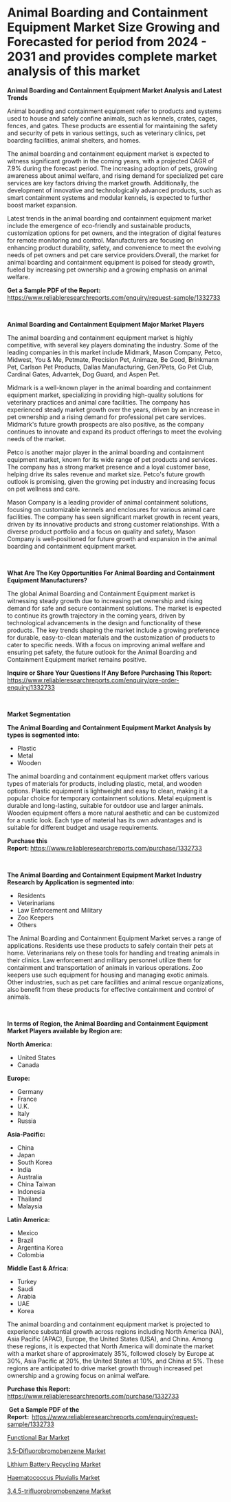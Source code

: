 <p><h1>Animal Boarding and Containment Equipment Market Size Growing and Forecasted for period from 2024 - 2031 and provides complete market analysis of this market</h1></p><p><strong>Animal Boarding and Containment Equipment Market Analysis and Latest Trends</strong></p>
<p><p>Animal boarding and containment equipment refer to products and systems used to house and safely confine animals, such as kennels, crates, cages, fences, and gates. These products are essential for maintaining the safety and security of pets in various settings, such as veterinary clinics, pet boarding facilities, animal shelters, and homes.</p><p>The animal boarding and containment equipment market is expected to witness significant growth in the coming years, with a projected CAGR of 7.9% during the forecast period. The increasing adoption of pets, growing awareness about animal welfare, and rising demand for specialized pet care services are key factors driving the market growth. Additionally, the development of innovative and technologically advanced products, such as smart containment systems and modular kennels, is expected to further boost market expansion.</p><p>Latest trends in the animal boarding and containment equipment market include the emergence of eco-friendly and sustainable products, customization options for pet owners, and the integration of digital features for remote monitoring and control. Manufacturers are focusing on enhancing product durability, safety, and convenience to meet the evolving needs of pet owners and pet care service providers.Overall, the market for animal boarding and containment equipment is poised for steady growth, fueled by increasing pet ownership and a growing emphasis on animal welfare.</p></p>
<p><strong>Get a Sample PDF of the Report:&nbsp;</strong> <a href="https://www.reliableresearchreports.com/enquiry/request-sample/1332733">https://www.reliableresearchreports.com/enquiry/request-sample/1332733</a></p>
<p>&nbsp;</p>
<p><strong>Animal Boarding and Containment Equipment Major Market Players</strong></p>
<p><p>The animal boarding and containment equipment market is highly competitive, with several key players dominating the industry. Some of the leading companies in this market include Midmark, Mason Company, Petco, Midwest, You & Me, Petmate, Precision Pet, Animaze, Be Good, Brinkmann Pet, Carlson Pet Products, Dallas Manufacturing, Gen7Pets, Go Pet Club, Cardinal Gates, Advantek, Dog Guard, and Aspen Pet.</p><p>Midmark is a well-known player in the animal boarding and containment equipment market, specializing in providing high-quality solutions for veterinary practices and animal care facilities. The company has experienced steady market growth over the years, driven by an increase in pet ownership and a rising demand for professional pet care services. Midmark's future growth prospects are also positive, as the company continues to innovate and expand its product offerings to meet the evolving needs of the market.</p><p>Petco is another major player in the animal boarding and containment equipment market, known for its wide range of pet products and services. The company has a strong market presence and a loyal customer base, helping drive its sales revenue and market size. Petco's future growth outlook is promising, given the growing pet industry and increasing focus on pet wellness and care.</p><p>Mason Company is a leading provider of animal containment solutions, focusing on customizable kennels and enclosures for various animal care facilities. The company has seen significant market growth in recent years, driven by its innovative products and strong customer relationships. With a diverse product portfolio and a focus on quality and safety, Mason Company is well-positioned for future growth and expansion in the animal boarding and containment equipment market.</p></p>
<p>&nbsp;</p>
<p><strong>What Are The Key Opportunities For Animal Boarding and Containment Equipment Manufacturers?</strong></p>
<p><p>The global Animal Boarding and Containment Equipment market is witnessing steady growth due to increasing pet ownership and rising demand for safe and secure containment solutions. The market is expected to continue its growth trajectory in the coming years, driven by technological advancements in the design and functionality of these products. The key trends shaping the market include a growing preference for durable, easy-to-clean materials and the customization of products to cater to specific needs. With a focus on improving animal welfare and ensuring pet safety, the future outlook for the Animal Boarding and Containment Equipment market remains positive.</p></p>
<p><strong>Inquire or Share Your Questions If Any Before Purchasing This Report:</strong> <a href="https://www.reliableresearchreports.com/enquiry/pre-order-enquiry/1332733">https://www.reliableresearchreports.com/enquiry/pre-order-enquiry/1332733</a></p>
<p>&nbsp;</p>
<p><strong>Market Segmentation</strong></p>
<p><strong>The Animal Boarding and Containment Equipment Market Analysis by types is segmented into:</strong></p>
<p><ul><li>Plastic</li><li>Metal</li><li>Wooden</li></ul></p>
<p><p>The animal boarding and containment equipment market offers various types of materials for products, including plastic, metal, and wooden options. Plastic equipment is lightweight and easy to clean, making it a popular choice for temporary containment solutions. Metal equipment is durable and long-lasting, suitable for outdoor use and larger animals. Wooden equipment offers a more natural aesthetic and can be customized for a rustic look. Each type of material has its own advantages and is suitable for different budget and usage requirements.</p></p>
<p><strong>Purchase this Report:&nbsp;</strong><a href="https://www.reliableresearchreports.com/purchase/1332733">https://www.reliableresearchreports.com/purchase/1332733</a></p>
<p>&nbsp;</p>
<p><strong>The Animal Boarding and Containment Equipment Market Industry Research by Application is segmented into:</strong></p>
<p><ul><li>Residents</li><li>Veterinarians</li><li>Law Enforcement and Military</li><li>Zoo Keepers</li><li>Others</li></ul></p>
<p><p>The Animal Boarding and Containment Equipment Market serves a range of applications. Residents use these products to safely contain their pets at home. Veterinarians rely on these tools for handling and treating animals in their clinics. Law enforcement and military personnel utilize them for containment and transportation of animals in various operations. Zoo keepers use such equipment for housing and managing exotic animals. Other industries, such as pet care facilities and animal rescue organizations, also benefit from these products for effective containment and control of animals.</p></p>
<p>&nbsp;</p>
<p><strong>In terms of Region, the Animal Boarding and Containment Equipment Market Players available by Region are:</strong></p>
<p>
    <p> <strong> North America: </strong>
        <ul>
            <li>United States</li>
            <li>Canada</li>
        </ul>
        </p> 
    <p> <strong> Europe: </strong>
        <ul>
            <li>Germany</li>
            <li>France</li>
            <li>U.K.</li>
            <li>Italy</li>
            <li>Russia</li>
        </ul>
        </p> 
    <p> <strong> Asia-Pacific: </strong>
        <ul>
            <li>China</li>
            <li>Japan</li>
            <li>South Korea</li>
            <li>India</li>
            <li>Australia</li>
            <li>China Taiwan</li>
            <li>Indonesia</li>
            <li>Thailand</li>
            <li>Malaysia</li>
        </ul>
        </p> 
    <p> <strong> Latin America: </strong>
        <ul>
            <li>Mexico</li>
            <li>Brazil</li>
            <li>Argentina Korea</li>
            <li>Colombia</li>
        </ul>
        </p> 
    <p> <strong> Middle East & Africa: </strong>
        <ul>
            <li>Turkey</li>
            <li>Saudi</li>
            <li>Arabia</li>
            <li>UAE</li>
            <li>Korea</li>
        </ul>
    </p>
    </p>
<p><p>The animal boarding and containment equipment market is projected to experience substantial growth across regions including North America (NA), Asia Pacific (APAC), Europe, the United States (USA), and China. Among these regions, it is expected that North America will dominate the market with a market share of approximately 35%, followed closely by Europe at 30%, Asia Pacific at 20%, the United States at 10%, and China at 5%. These regions are anticipated to drive market growth through increased pet ownership and a growing focus on animal welfare.</p></p>
<p><strong>Purchase this Report: </strong><a href="https://www.reliableresearchreports.com/purchase/1332733">https://www.reliableresearchreports.com/purchase/1332733</a></p>
<p>&nbsp;<strong>Get a Sample PDF of the Report:&nbsp;&nbsp;</strong><a href="https://www.reliableresearchreports.com/enquiry/request-sample/1332733">https://www.reliableresearchreports.com/enquiry/request-sample/1332733</a></p>
<p><strong></strong></p>
<p><p><a href="https://medium.com/@itzelheller546/functional-bar-market-analysis-and-sze-forecasted-for-period-from-2024-to-2031-6f1b4ccd9c07">Functional Bar Market</a></p><p><a href="https://issuu.com/reportprime-2/docs/35-difluorobromobenzene-market-size-2030.pptx">3,5-Difluorobromobenzene Market</a></p><p><a href="https://medium.com/@tammyjones1939/lithium-battery-recycling-market-insights-into-market-cagr-market-trends-and-growth-strategies-92a7b3dc6772">Lithium Battery Recycling Market</a></p><p><a href="https://medium.com/@itzelheller546/haematococcus-pluvialis-market-competitive-analysis-market-trends-and-forecast-to-2031-c5f8a1ddac88">Haematococcus Pluvialis Market</a></p><p><a href="https://issuu.com/reportprime-2/docs/345-trifluorobromobenzene-market-size-2030.pptx">3,4,5-trifluorobromobenzene Market</a></p></p>